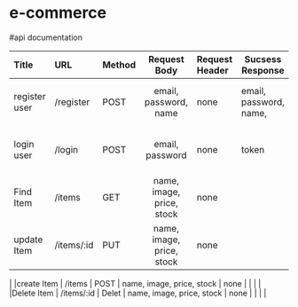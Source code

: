 # e-commerce

#api documentation

<!-- CRUD endpoints untuk Item (minimal ada name, image, price, stock) -->

| Title        | URL       | Method | Request Body | Request Header| Sucsess Response | Error Response | notes|
| :---         |:---       | :---   |   :---:      |  :---         |       ---        |       :---     |   ---|
|register user |/register  | POST   | email, password, name | none |  email, password, name, | status(500).(internal server error) | |
|login user    |/login     | POST   | email, password| none        | token            | status(500).(internal server error) | |
|Find Item   | /items    | GET    | name, image, price, stock |  none | | |
|update Item   | /items/:id   | PUT    | name, image, price, stock |  none | | |
|
|create Item   | /items    | POST    | name, image, price, stock |  none | | |
|
|Delete Item   | /items/:id    | Delet    | name, image, price, stock |  none | | |
|
